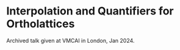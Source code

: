 # Interpolation and Quantifiers for Ortholattices

Archived talk given at VMCAI in London, Jan 2024.
